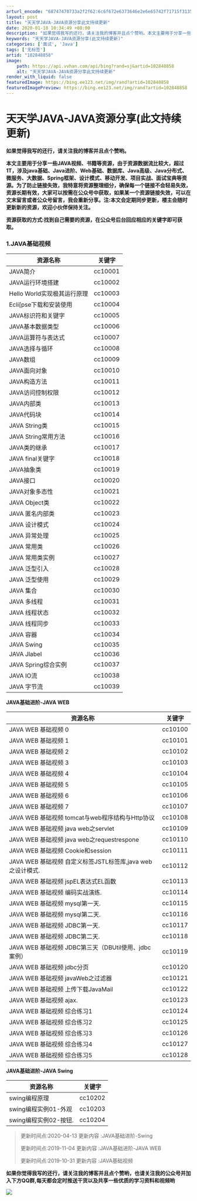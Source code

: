 ```yaml
---
arturl_encode: "68747470733a2f2f62:6c6f672e6373646e2e6e65742f71715f31353132373731352f:61727469636c652f64657461696c732f313032383438383538"
layout: post
title: "天天学JAVA-JAVA资源分享此文持续更新"
date: 2020-01-18 10:34:49 +08:00
description: "如果觉得我写的还行，请关注我的博客并且点个赞哟。本文主要用于分享一些JAVA视频、书籍等资源，由于资"
keywords: "天天学JAVA-JAVA资源分享(此文持续更新)"
categories: ['面试', 'Java']
tags: ['无标签']
artid: "102848858"
image:
    path: https://api.vvhan.com/api/bing?rand=sj&artid=102848858
    alt: "天天学JAVA-JAVA资源分享此文持续更新"
render_with_liquid: false
featuredImage: https://bing.ee123.net/img/rand?artid=102848858
featuredImagePreview: https://bing.ee123.net/img/rand?artid=102848858
---
```


# 天天学JAVA-JAVA资源分享(此文持续更新)

**如果觉得我写的还行，请关注我的博客并且点个赞哟。**

**本文主要用于分享一些JAVA视频、书籍等资源，由于资源数据流比较大，超过1T，涉及java基础、Java进阶、Web基础、数据库、Java高级、Java分布式、微服务、大数据、Spring框架、设计模式、移动开发、项目实战、面试宝典等资源。为了防止链接失效，我特意将资源整理细分，确保每一个链接不会轻易失效，资源长期有效，大家可以按需在公众号中获取，如果某一个资源链接失效，可以在文末留言或者公众号留言，我会重新分享。注:本文会定期同步更新，楼主会随时更新新的资源，欢迎小伙伴保持关注。**

**资源获取的方式:找到自己需要的资源，在公众号后台回应相应的关键字即可获取。**

### 1.JAVA基础视频

| 资源名称 | 关键字 |
| --- | --- |
| JAVA简介 | cc10001 |
| JAVA运行环境搭建 | cc10002 |
| Hello World实现极其运行原理 | cc10003 |
| Ecli[pse下载和安装使用 | cc10004 |
| JAVA标识符和关键字 | cc10005 |
| JAVA基本数据类型 | cc10006 |
| JAVA运算符与表达式 | cc10007 |
| JAVA选择与循环 | cc10008 |
| JAVA数组 | cc10009 |
| JAVA面向对象 | cc10010 |
| JAVA构造方法 | cc10011 |
| JAVA访问控制权限 | cc10012 |
| JAVA内部类 | cc10013 |
| JAVA代码块 | cc10014 |
| JAVA String类 | cc10015 |
| JAVA String常用方法 | cc10016 |
| JAVA类的继承 | cc10017 |
| JAVA final关键字 | cc10018 |
| JAVA抽象类 | cc10019 |
| JAVA接口 | cc10020 |
| JAVA对象多态性 | cc10021 |
| JAVA Object类 | cc10022 |
| JAVA 匿名内部类 | cc10023 |
| JAVA 设计模式 | cc10024 |
| JAVA 异常处理 | cc10025 |
| JAVA 常用类 | cc10026 |
| JAVA 常用类实例 | cc10027 |
| JAVA 泛型引入 | cc10028 |
| JAVA 泛型使用 | cc10029 |
| JAVA 集合 | cc10030 |
| JAVA 多线程 | cc10031 |
| JAVA 线程状态 | cc10032 |
| JAVA 线程同步 | cc10033 |
| JAVA 容器 | cc10034 |
| JAVA Swing | cc10035 |
| JAVA Jlabel | cc10036 |
| JAVA Spring综合实例 | cc10037 |
| JAVA IO流 | cc10038 |
| JAVA 字节流 | cc10039 |

**JAVA基础进阶-JAVA WEB**

| 资源名称 | 关键字 |
| --- | --- |
| JAVA WEB 基础视频 0 | cc10100 |
| JAVA WEB 基础视频 1 | cc10101 |
| JAVA WEB 基础视频 2 | cc10102 |
| JAVA WEB 基础视频 3 | cc10103 |
| JAVA WEB 基础视频 4 | cc10104 |
| JAVA WEB 基础视频 5 | cc10105 |
| JAVA WEB 基础视频 6 | cc10106 |
| JAVA WEB 基础视频 7 | cc10107 |
| JAVA WEB 基础视频 tomcat与web程序结构与Http协议 | cc10108 |
| JAVA WEB 基础视频 java web之servlet | cc10109 |
| JAVA WEB 基础视频 java web之requestrespone | cc10110 |
| JAVA WEB 基础视频 Cookie和session | cc10111 |
| JAVA WEB 基础视频 自定义标签JSTL标签库,java web之设计模式. | cc10112 |
| JAVA WEB 基础视频 jspEL表达式EL函数 | cc10113 |
| JAVA WEB 基础视频 编码实战演练. | cc10114 |
| JAVA WEB 基础视频 mysql第一天. | cc10115 |
| JAVA WEB 基础视频 mysql第二天. | cc10116 |
| JAVA WEB 基础视频 JDBC第一天. | cc10117 |
| JAVA WEB 基础视频 JDBC第二天. | cc10118 |
| JAVA WEB 基础视频 JDBC第三天（DBUtil使用、jdbc案例） | cc10119 |
| JAVA WEB 基础视频 jdbc分页 | cc10120 |
| JAVA WEB 基础视频 javaWeb之过滤器 | cc10121 |
| JAVA WEB 基础视频 上传下载JavaMail | cc10122 |
| JAVA WEB 基础视频 ajax. | cc10123 |
| JAVA WEB 基础视频 综合练习1 | cc10124 |
| JAVA WEB 基础视频 综合练习2 | cc10125 |
| JAVA WEB 基础视频 综合练习3 | cc10126 |
| JAVA WEB 基础视频 综合练习4 | cc10127 |
| JAVA WEB 基础视频 综合练习5 | cc10128 |

**JAVA基础进阶-JAVA Swing**

| 资源名称 | 关键字 |
| --- | --- |
| swing编程原理 | cc10202 |
| swing编程实例01-外观 | cc10203 |
| swing编程实例02-按钮. | cc10204 |

> 更新时间点:2020-04-13 更新内容 :JAVA基础进阶-Swing
>   
> 更新时间点:2019-11-04 更新内容 :JAVA基础进阶-JAVA WEB
>   
> 更新时间点:2019-10-31 更新内容 :JAVA基础视频

**如果你觉得我写的还行，请关注我的博客并且点个赞哟，也请关注我的公众号并加入下方QQ群,每天都会定时推送干货以及共享一些优质的学习资料和视频哟**

![](https://i-blog.csdnimg.cn/blog_migrate/905012b090d658b5e67d676d6d0a44fb.jpeg)